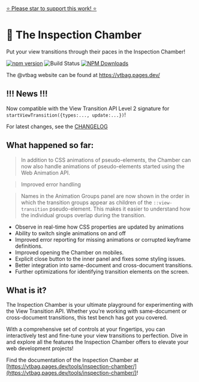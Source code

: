 [⭐️ Please star to support this work! ⭐️](https://github.com/vtbag/inspection-chamber)
# 🔬 The Inspection Chamber

Put your view transitions through their paces in the Inspection Chamber!

[![npm version](https://img.shields.io/npm/v/@vtbag/inspection-chamber/latest)](https://www.npmjs.com/package/@vtbag/inspection-chamber)
![Build Status](https://github.com/vtbag/inspection-chamber/actions/workflows/run-tests.yml/badge.svg)
[![NPM Downloads](https://img.shields.io/npm/dw/@vtbag/inspection-chamber)](https://www.npmjs.com/package/@vtbag/inspection-chamber)

The @vtbag website can be found at https://vtbag.pages.dev/

## !!! News !!!

Now compatible with the View Transition API Level 2 signature for `startViewTransition({types:..., update:...})`!

For latest changes, see the [CHANGELOG](https://github.com/vtbag/inspection-chamber/blob/main/CHANGELOG.md)

## What happened so far:

> In addition to CSS animations of pseudo-elements, the Chamber can now also handle animations of pseudo-elements started using the Web Animation API.

> Improved error handling

> Names in the Animation Groups panel are now shown in the order in which the transition groups appear as children of the `::view-transition` pseudo-element. This makes it easier to understand how the individual groups overlap during the transition.

* Observe in real-time how CSS properties are updated by animations
* Ability to switch single animations on and off
* Improved error reporting for missing animations or corrupted keyframe definitions.
* Improved opening the Chamber on mobiles.
* Explicit close button to the inner panel and fixes some styling issues.
* Better integration into same-document and cross-document transitions.
* Further optimizations for identifying transition elements on the screen.

## What is it?

The Inspection Chamber is your ultimate playground for experimenting with the View Transition API. Whether you're working with same-document or cross-document transitions, this test bench has got you covered.

With a comprehensive set of controls at your fingertips, you can interactively test and fine-tune your view transitions to perfection. Dive in and explore all the features the Inspection Chamber offers to elevate your web development projects!

Find the documentation of the Inspection Chamber at [https://vtbag.pages.dev/tools/inspection-chamber/](https://vtbag.pages.dev/tools/inspection-chamber/)!

